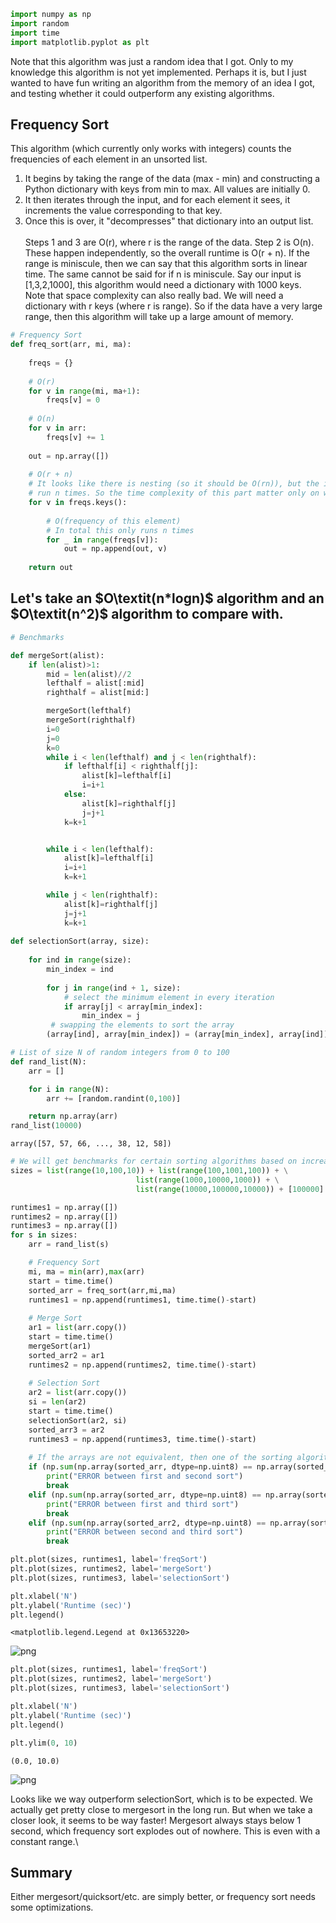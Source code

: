 ```python
import numpy as np
import random
import time
import matplotlib.pyplot as plt
```

Note that this algorithm was just a random idea that I got. Only to my knowledge this algorithm is not yet implemented. Perhaps it is, but I just wanted to have fun writing an algorithm from the memory of an idea I got, and testing whether it could outperform any existing algorithms.

## Frequency Sort
This algorithm (which currently only works with integers) counts the frequencies of each element in an unsorted list.
1) It begins by taking the range of the data (max - min) and constructing a Python dictionary with keys from min to max. All values are initially 0.
2) It then iterates through the input, and for each element it sees, it increments the value corresponding to that key.
3) Once this is over, it "decompresses" that dictionary into an output list.\
\
Steps 1 and 3 are O(r), where r is the range of the data. Step 2 is O(n). These happen independently, so the overall runtime is O(r + n). If the range is miniscule, then we can say that this algorithm sorts in linear time. The same cannot be said for if n is miniscule. Say our input is [1,3,2,1000], this algorithm would need a dictionary with 1000 keys.\
Note that space complexity can also really bad. We will need a dictionary with r keys (where r is range). So if the data have a very large range, then this algorithm will take up a large amount of memory.


```python
# Frequency Sort
def freq_sort(arr, mi, ma):
    
    freqs = {}
    
    # O(r)
    for v in range(mi, ma+1):
        freqs[v] = 0
        
    # O(n)
    for v in arr:
        freqs[v] += 1
        
    out = np.array([])
    
    # O(r + n)
    # It looks like there is nesting (so it should be O(rn)), but the inner loop will ALWAYS
    # run n times. So the time complexity of this part matter only on which of r or n is larger.
    for v in freqs.keys():
        
        # O(frequency of this element)
        # In total this only runs n times
        for _ in range(freqs[v]):
            out = np.append(out, v)
    
    return out
```

## Let's take an $O\textit(n*logn)$ algorithm and an $O\textit(n^2)$ algorithm to compare with.


```python
# Benchmarks

def mergeSort(alist):
    if len(alist)>1:
        mid = len(alist)//2
        lefthalf = alist[:mid]
        righthalf = alist[mid:]

        mergeSort(lefthalf)
        mergeSort(righthalf)
        i=0
        j=0
        k=0
        while i < len(lefthalf) and j < len(righthalf):
            if lefthalf[i] < righthalf[j]:               
                alist[k]=lefthalf[i]
                i=i+1
            else:
                alist[k]=righthalf[j]          
                j=j+1
            k=k+1


        while i < len(lefthalf):
            alist[k]=lefthalf[i]         
            i=i+1
            k=k+1

        while j < len(righthalf):
            alist[k]=righthalf[j]
            j=j+1
            k=k+1
            
def selectionSort(array, size):
    
    for ind in range(size):
        min_index = ind
    
        for j in range(ind + 1, size):
            # select the minimum element in every iteration
            if array[j] < array[min_index]:
                min_index = j
         # swapping the elements to sort the array
        (array[ind], array[min_index]) = (array[min_index], array[ind])
```


```python
# List of size N of random integers from 0 to 100
def rand_list(N):
    arr = []

    for i in range(N):
        arr += [random.randint(0,100)]

    return np.array(arr)
rand_list(10000)
```




    array([57, 57, 66, ..., 38, 12, 58])




```python
# We will get benchmarks for certain sorting algorithms based on increasing values of N
sizes = list(range(10,100,10)) + list(range(100,1001,100)) + \
                            list(range(1000,10000,1000)) + \
                            list(range(10000,100000,10000)) + [100000]

runtimes1 = np.array([])
runtimes2 = np.array([])
runtimes3 = np.array([])
for s in sizes:
    arr = rand_list(s)

    # Frequency Sort
    mi, ma = min(arr),max(arr)
    start = time.time()
    sorted_arr = freq_sort(arr,mi,ma)
    runtimes1 = np.append(runtimes1, time.time()-start)
    
    # Merge Sort
    ar1 = list(arr.copy())
    start = time.time()
    mergeSort(ar1)
    sorted_arr2 = ar1
    runtimes2 = np.append(runtimes2, time.time()-start)
    
    # Selection Sort
    ar2 = list(arr.copy())
    si = len(ar2)
    start = time.time()
    selectionSort(ar2, si)
    sorted_arr3 = ar2
    runtimes3 = np.append(runtimes3, time.time()-start)
    
    # If the arrays are not equivalent, then one of the sorting algoritms is wrong
    if (np.sum(np.array(sorted_arr, dtype=np.uint8) == np.array(sorted_arr2, dtype=np.uint8)) != s):
        print("ERROR between first and second sort")
        break
    elif (np.sum(np.array(sorted_arr, dtype=np.uint8) == np.array(sorted_arr3, dtype=np.uint8)) != s):
        print("ERROR between first and third sort")
        break
    elif (np.sum(np.array(sorted_arr2, dtype=np.uint8) == np.array(sorted_arr3, dtype=np.uint8)) != s):
        print("ERROR between second and third sort")
        break
```


```python
plt.plot(sizes, runtimes1, label='freqSort')
plt.plot(sizes, runtimes2, label='mergeSort')
plt.plot(sizes, runtimes3, label='selectionSort')

plt.xlabel('N')
plt.ylabel('Runtime (sec)')
plt.legend()
```




    <matplotlib.legend.Legend at 0x13653220>




    
![png](output_8_1.png)
    



```python
plt.plot(sizes, runtimes1, label='freqSort')
plt.plot(sizes, runtimes2, label='mergeSort')
plt.plot(sizes, runtimes3, label='selectionSort')

plt.xlabel('N')
plt.ylabel('Runtime (sec)')
plt.legend()

plt.ylim(0, 10)
```




    (0.0, 10.0)




    
![png](output_9_1.png)
    


Looks like we way outperform selectionSort, which is to be expected. We actually get pretty close to mergesort in the long run. But when we take a closer look, it seems to be way faster! Mergesort always stays below 1 second, which frequency sort explodes out of nowhere. This is even with a constant range.\

## Summary
Either mergesort/quicksort/etc. are simply better, or frequency sort needs some optimizations.
